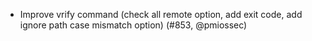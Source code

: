 * Improve vrify command (check all remote option, add exit code, add ignore path case mismatch option) (#853, @pmiossec)
